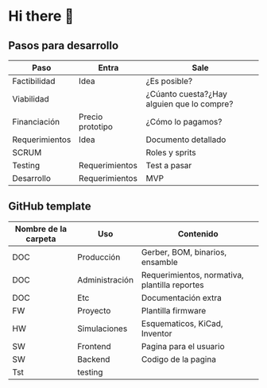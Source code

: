 # Hi there 👋

## Pasos para desarrollo

| Paso              | Entra            | Sale                                       |
|-------------------|------------------|--------------------------------------------|
| Factibilidad      | Idea             | ¿Es posible?                               |
| Viabilidad        |                  | ¿Cúanto cuesta?¿Hay alguien que lo compre? |
| Financiación      | Precio prototipo | ¿Cómo lo pagamos?                          |
| Requerimientos    | Idea             | Documento detallado                        |
| SCRUM             |                  | Roles y sprits                             |
| Testing           | Requerimientos   | Test a pasar                               |
| Desarrollo        | Requerimientos   | MVP                                        |

## GitHub template

| Nombre de la carpeta | Uso              | Contenido                                     |
|----------------------|------------------|-----------------------------------------------|
| DOC                  | Producción       | Gerber, BOM, binarios, ensamble               |
| DOC                  | Administración   | Requerimientos, normativa, plantilla reportes |
| DOC                  | Etc              | Documentación extra                           |
| FW                   | Proyecto         | Plantilla firmware                            |
| HW                   | Simulaciones     | Esquematicos, KiCad, Inventor                 |
| SW                   | Frontend         | Pagina para el usuario                        |
| SW                   | Backend          | Codigo de la pagina                           |
| Tst                  | testing          |                                               |


<!--

**Here are some ideas to get you started:**

🙋‍♀️ A short introduction - what is your organization all about?
🌈 Contribution guidelines - how can the community get involved?
👩‍💻 Useful resources - where can the community find your docs? Is there anything else the community should know?
🍿 Fun facts - what does your team eat for breakfast?
🧙 Remember, you can do mighty things with the power of [Markdown](https://docs.github.com/github/writing-on-github/getting-started-with-writing-and-formatting-on-github/basic-writing-and-formatting-syntax)
-->

